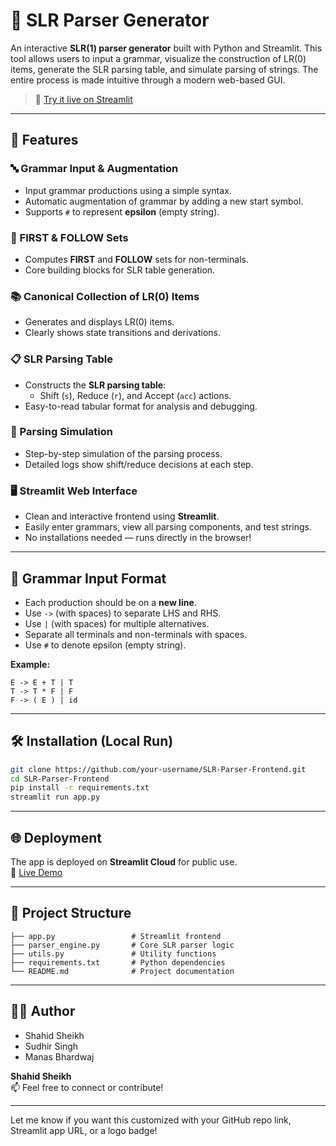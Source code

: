# 📘 SLR Parser Generator

An interactive **SLR(1) parser generator** built with Python and Streamlit. This tool allows users to input a grammar, visualize the construction of LR(0) items, generate the SLR parsing table, and simulate parsing of strings. The entire process is made intuitive through a modern web-based GUI.

> 🚀 [Try it live on Streamlit](https://your-deployed-streamlit-link)  

---

## 🎯 Features

### 🔤 Grammar Input & Augmentation
- Input grammar productions using a simple syntax.
- Automatic augmentation of grammar by adding a new start symbol.
- Supports `#` to represent **epsilon** (empty string).

### 🧮 FIRST & FOLLOW Sets
- Computes **FIRST** and **FOLLOW** sets for non-terminals.
- Core building blocks for SLR table generation.

### 📚 Canonical Collection of LR(0) Items
- Generates and displays LR(0) items.
- Clearly shows state transitions and derivations.

### 📋 SLR Parsing Table
- Constructs the **SLR parsing table**:
  - Shift (`s`), Reduce (`r`), and Accept (`acc`) actions.
- Easy-to-read tabular format for analysis and debugging.

### 🧪 Parsing Simulation
- Step-by-step simulation of the parsing process.
- Detailed logs show shift/reduce decisions at each step.

### 🖥️ Streamlit Web Interface
- Clean and interactive frontend using **Streamlit**.
- Easily enter grammars, view all parsing components, and test strings.
- No installations needed — runs directly in the browser!

---

## 🧾 Grammar Input Format

- Each production should be on a **new line**.
- Use `->` (with spaces) to separate LHS and RHS.
- Use `|` (with spaces) for multiple alternatives.
- Separate all terminals and non-terminals with spaces.
- Use `#` to denote epsilon (empty string).

**Example:**
```
E -> E + T | T  
T -> T * F | F  
F -> ( E ) | id  
```

---

## 🛠️ Installation (Local Run)

```bash
git clone https://github.com/your-username/SLR-Parser-Frontend.git
cd SLR-Parser-Frontend
pip install -r requirements.txt
streamlit run app.py
```

---

## 🌐 Deployment

The app is deployed on **Streamlit Cloud** for public use.  
📍 [Live Demo](https://your-deployed-streamlit-link)

---

## 📂 Project Structure

```
├── app.py                 # Streamlit frontend
├── parser_engine.py       # Core SLR parser logic
├── utils.py               # Utility functions
├── requirements.txt       # Python dependencies
└── README.md              # Project documentation
```

---

## 👨‍💻 Author
- Shahid Sheikh
- Sudhir Singh
- Manas Bhardwaj

**Shahid Sheikh**  
📫 Feel free to connect or contribute!

---

Let me know if you want this customized with your GitHub repo link, Streamlit app URL, or a logo badge!
